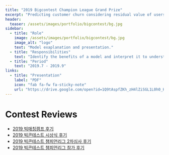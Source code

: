 ```yaml
---
title: "2019 Bigcontest Champion League Grand Prize"
excerpt: "Predicting customer churn considering residual value of users through the activity of online game Lineage users."
header:
  teaser: /assets/images/portfolio/bigcontest/bg.jpg
sidebar:
  - title: "Role"
    image: /assets/images/portfolio/bigcontest/bg.jpg
    image_alt: "logo"
    text: "Model exaplanation and presentation."
  - title: "Responsibilities"
    text: "Identify the benefits of a model and interpret it to understand its prediction."
  - title: "Period"
    text: "2019.7 - 2019.9"
links: 
  - title: "Presentation"
    label: "PDF"
    icon: "fab fa-fw fa-sticky-note"
    url: "https://drive.google.com/open?id=1Q9tAspfZKh_zH4lZiSGL1L0h0_Hpy6qG" 
---
```


# Contest Reviews
- [2019 빅매칭캠프 후기](https://tootouch.github.io/contest%20review/bigmatching2019/)
- [2019 빅콘테스트 시상식 후기](https://tootouch.github.io/contest%20review/bigcontest2019_3/)
- [2019 빅콘테스트 챔피언리그 2차심사 후기](https://tootouch.github.io/contest%20review/bigcontest2019_2/)
- [2019 빅콘테스트 챔피언리그 참가 후기](https://tootouch.github.io/contest%20review/bigcontest2019/)